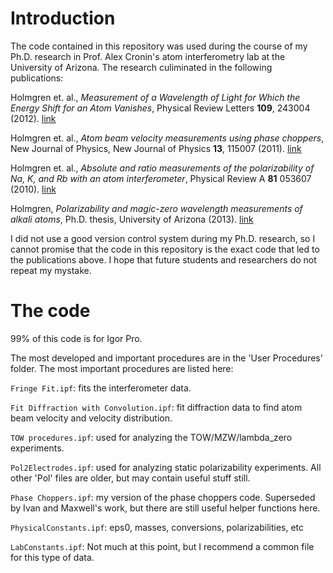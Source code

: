 Introduction
============
The code contained in this repository was used during the course of my Ph.D. research in Prof. Alex Cronin's atom interferometry lab at the University of Arizona. The research culiminated in the following publications:

Holmgren et. al., *Measurement of a Wavelength of Light for Which the Energy Shift for an Atom Vanishes*, Physical Review Letters **109**, 243004 (2012). [link](http://dx.doi.org/10.1103/PhysRevLett.109.243004)

Holmgren et. al., *Atom beam velocity measurements using phase choppers*, New Journal of Physics, New Journal of Physics **13**, 115007 (2011). [link](http://dx.doi.org/10.1088/1367-2630/13/11/115007)

Holmgren et. al., *Absolute and ratio measurements of the polarizability of Na, K, and Rb with an atom interferometer*, Physical Review A **81** 053607 (2010). [link](http://dx.doi.org/10.1103/PhysRevA.81.053607)

Holmgren, *Polarizability and magic-zero wavelength measurements of alkali atoms*, Ph.D. thesis, University of Arizona (2013). [link](http://www.atomwave.org/otherarticles/Holmgren%202013%20thesis.pdf)

I did not use a good version control system during my Ph.D. research, so I cannot promise that the code in this repository is the exact code that led to the publications above. I hope that future students and researchers do not repeat my mystake.


The code
========
99% of this code is for Igor Pro.

The most developed and important procedures are in the 'User Procedures' folder.
The most important procedures are listed here:

``Fringe Fit.ipf``: fits the interferometer data.

``Fit Diffraction with Convolution.ipf``: fit diffraction data to find atom beam velocity and velocity distribution.

``TOW procedures.ipf``: used for analyzing the TOW/MZW/lambda_zero experiments.

``Pol2Electrodes.ipf``: used for analyzing static polarizability experiments. All other 'Pol' files are older, but may contain useful stuff still.
    
``Phase Choppers.ipf``: my version of the phase choppers code. Superseded by Ivan and Maxwell's work, but there are still useful helper functions here.

``PhysicalConstants.ipf``: eps0, masses, conversions, polarizabilities, etc

``LabConstants.ipf``: Not much at this point, but I recommend a common file for this type of data.
